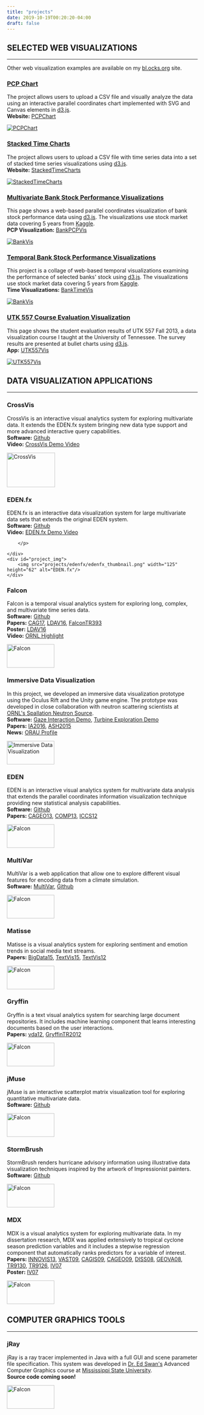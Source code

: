 ```yaml
---
title: "projects"
date: 2019-10-19T00:20:20-04:00
draft: false
---
```


## SELECTED WEB VISUALIZATIONS

---

Other web visualization examples are available on my [bl.ocks.org](https://bl.ocks.org/csteed) site.


<div id="project">
    <div id="project_text">
        <a href="http://csteed.com/PCPChart"><h3>PCP Chart</h3></a>
        <p>The project allows users to upload a CSV file and visually analyze the data using an interactive parallel coordinates chart implemented with SVG and Canvas elements in <a href="https://d3js.org" target="_blank">d3.js</a>.<br/>
        <b>Website:</b> <a class="nav" href="http://csteed.com/PCPChart">PCPChart</a>
        </p>
    </div>
    <div id="project_img">
        <a href="http://csteed.com/PCPChart"><img src="projects/PCPChart/PCPChart-thumbnail.png" alt="PCPChart"/></a>
    </div>
</div>

<div id="project">
    <div id="project_text">
        <a href="http://csteed.com/StackedTimeCharts"><h3>Stacked Time Charts</h3></a>
        <p>The project allows users to upload a CSV file with time series data into a set of stacked time series visualizations using <a href="https://d3js.org" target="_blank">d3.js</a>.<br/>
        <b>Website:</b> <a class="nav" href="http://csteed.com/StackedTimeCharts">StackedTimeCharts</a>
        </p>
    </div>
    <div id="project_img">
        <a href="http://csteed.com/StackedTimeCharts"><img src="projects/StackedTimeCharts/StackedTimeCharts-thumbnail.png" alt="StackedTimeCharts"/></a>
    </div>
</div>

<div id="project">
    <div id="project_text">
        <a href="projects/bankStockPCPVis/"><h3>Multivariate Bank Stock Performance Visualizations</h3></a>
        <p>This page shows a web-based parallel coordinates visualization of bank stock performance data using <a href="https://d3js.org" target="_blank">d3.js</a>. The visualizations use stock market data covering 5 years from <a href="https://www.kaggle.com/camnugent/sandp500" target="_blank">Kaggle</a>.<br/>
        <b>PCP Visualization:</b> <a class="nav" href="./bankStockPCPVis/index.html">BankPCPVis</a>
        </p>
    </div>
    <div id="project_img">
        <a href="./bankStockPCPVis/index.html"><img src="projects/bankStockPCPVis/bankVis_thumbnail.png" alt="BankVis"/></a>
    </div>
</div>

<div id="project">
    <div id="project_text">
        <a href="projects/bankStockTimeVis/index.html"><h3>Temporal Bank Stock Performance Visualizations</h3></a>
        <p>This project is a collage of web-based temporal visualizations examining the performance of selected banks' stock using <a href="https://d3js.org" target="_blank">d3.js</a>. The visualizations use stock market data covering 5 years from <a href="https://www.kaggle.com/camnugent/sandp500" target="_blank">Kaggle</a>.<br/>
        <b>Time Visualizations:</b> <a class="nav" href="./bankStockTimeVis/index.html">BankTimeVis</a>
        </p>
    </div>
    <div id="project_img">
        <a href="./bankStockTimeVis/index.html"><img src="projects/bankStockTimeVis/bankVis_thumbnail.png" alt="BankVis"/></a>
    </div>
</div>

<div id="project">
    <div id="project_text">
        <a href="./utk557/index.html"><h3>UTK 557 Course Evaluation Visualization</h3></a>
        <p>This page shows the student evaluation results of UTK 557 Fall 2013, a data visualization course I taught at the University of Tennessee. The survey results are presented at bullet charts using <a href="https://d3js.org" target="_blank">d3.js</a>.<br/>
        <b>App:</b> <a class="nav" href="./utk557/index.html">UTK557Vis</a>
        </p>
    </div>
    <div id="project_img">
        <a href="./utk557/index.html"><img src="projects/utk557/utk557_thumbnail.png" alt="UTK557Vis"/></a>
    </div>
</div>


## DATA VISUALIZATION APPLICATIONS

---

<div id="project">
    <div id="project_text">
        <h3>CrossVis</h3>
        <p>CrossVis is an interactive visual analytics system for exploring multivariate data.  It extends the EDEN.fx system bringing new data type support and more advanced interactive query capabilities.<br/>
        <b>Software:</b> <a class="nav" href="https://github.com/ORNL/CrossVis">Github</a><br/>
        <b>Video:</b> <a class="nav" href="https://youtu.be/xQqeX1yVwiw" target="_blank">CrossVis Demo Video</a><br/>
        </p>
    </div>
    <div id="project_img">
        <a href="./crossvis/CrossVis.png"><img src="projects/crossvis/CrossVis_thumbnail.png" width="127" height="91" alt="CrossVis"/></a>
    </div>
</div>

<div id="project">
    <div id="project_text">
        <h3>EDEN.fx</h3>
        <p>EDEN.fx is an interactive data visualization system for large  multivariate data sets that extends the original EDEN system.<br/>
        <b>Software:</b> <a class="nav" href="https://github.com/csteed/edenfx">Github</a><br/>
        <b>Video:</b> <a class="nav" href="https://youtu.be/7S5QNvf-i-M" target="_blank">EDEN.fx Demo Video</a><br/>

        </p>

    </div>
    <div id="project_img">
        <img src="projects/edenfx/edenfx_thumbnail.png" width="125" height="62" alt="EDEN.fx"/>
    </div>
</div>

<div id="project">
    <div id="project_text">
        <h3>Falcon</h3>
        <p>Falcon is a temporal visual analytics system for exploring long, complex, and multivariate time series data.<br/>
        <b>Software:</b> <a class="nav" href="https://github.com/csteed/falcon">Github</a><br/>
        <b>Papers:</b> <a class="nav" href="../publications/CAG2017/Steed_CAG2017.pdf">CAG17</a>, <a class="nav" href="../publications/LDAV2016/LDAV2016-Abstract.pdf">LDAV16</a>, <a class="nav" href="../publications/TR393/Steed-etal-Falcon-TM2016_393.pdf">FalconTR393</a><br/>
        <b>Poster:</b> <a class="nav" href="../publications/LDAV2016/LDAV2016-Poster.pdf">LDAV16</a><br/>
        <b>Video:</b> <a class="nav" href="https://youtu.be/0MeYx3g91D4" target="_blank">ORNL Highlight</a><br/>
        </p>
    </div>
    <div id="project_img">
        <img src="projects/falcon/falcon_thumbnail.png" width="125" height="62" alt="Falcon"/>
    </div>
</div>

<div id="project">
    <div id="project_text">
        <h3>Immersive Data Visualization</h3>
        <p>In this project, we developed an immersive data visualization
        prototype using the Oculus Rift and the Unity game engine. The
        prototype was developed in close collaboration with neutron
        scattering scientists at <a class="nav" href="https://neutrons.ornl.gov/sns">ORNL's Spallation
            Neutron Source</a>.<br/>
        <b>Software:</b> <a class="nav" href="https://github.com/mdrouhard/gaze-interaction-test">Gaze Interaction Demo</a>, <a class="nav" href="https://github.com/mdrouhard/turbine-exploration">Turbine Exploration Demo</a><br/>
        <b>Papers:</b> <a class="nav" href="../publications/IA2016/IA2016.pdf">IA2016</a>, <a class="nav" href="http://doi.org/10.1109/BigData.2015.7364040">ASH2015</a><br/>
        <b>News:</b> <a class="nav" href="http://www.orau.org/ornl/graduate-students/profile-meg-drouhard.htm">ORAU Profile</a><br/>
        </p>
    </div>
    <div id="project_img">
        <img src="projects/sns-vr/snsvr_thumbnail.png" width="125" height="62" alt="Immersive Data Visualization"/>
    </div>
</div>

<div id="project">
    <div id="project_text">
        <h3>EDEN</h3>
        <p>EDEN is an interactive visual analytics system for multivariate data analysis that extends the parallel coordinates information visualization technique providing new statistical analysis capabilities.<br/>
        <b>Software:</b> <a class="nav" href="https://github.com/csteed/eden">Github</a><br/>
        <b>Papers:</b> <a class="nav" href="http://dx.doi.org/10.1016/j.cageo.2013.07.025">CAGEO13</a>, <a class="nav" href="http://doi.org/10.1109/MC.2013.119">COMP13</a>, <a class="nav" href="http://doi.org/10.1016/j.procs.2012.04.094">ICCS12</a><br/>
        <!-- <b>Slides:</b><br/> -->
        </p>
    </div>
    <div id="project_img">
        <img src="projects/eden/eden_thumbnail.png" width="125" height="62" alt="Falcon"/>
    </div>
</div>

<div id="project">
    <div id="project_text">
        <h3>MultiVar</h3>
        <p>MultiVar is a web application that allow one to explore different visual features for encoding data from a climate simulation.<br/>
        <b>Software:</b>
        <a class="nav" href="http://csteed.github.io/multivar">MultiVar</a>,
        <a class="nav" href="https://github.com/csteed/multivar">Github</a>
        </p>
    </div>
    <div id="project_img">
        <img src="projects/multivar/multivar_thumbnail.png" width="125" height="62" alt="Falcon"/>
    </div>
</div>

<div id="project">
    <div id="project_text">
        <h3>Matisse</h3>
        <p>Matisse is a visual analytics system for exploring sentiment and emotion trends in social media text streams.<br/>
        <b>Papers:</b> <a class="nav" href="http://doi.org/10.1109/BigData.2015.7363826">BigData15</a>, <a class="nav" href="../publications/TEXTVIS2015/Steed-TextVis2015.pdf">TextVis15</a>, <a class="nav" href="../publications/TEXTVIS2012/steed-etal-ivta-2012.pdf">TextVis12</a><br/>
        <!-- <b>Slides:</b><br/> -->
        </p>
    </div>
    <div id="project_img">
        <img src="projects/matisse/matisse_thumbnail.png" width="125" height="62" alt="Falcon"/>
    </div>
</div>

<div id="project">
    <div id="project_text">
        <h3>Gryffin</h3>
        <p>Gryffin is a text visual analytics system for searching large document repositories. It includes machine learning component that learns interesting documents based on the user interactions.<br/>
        <b>Papers:</b> <a class="nav" href="http://doi.org/10.1117/12.904904">vda12</a>, <a class="nav" href="../publications/TR-GRYFFIN/SteedGryffinTR.pdf">GryffinTR2012</a><br/>
        <!-- <b>Slides:</b><br/> -->
        </p>
    </div>
    <div id="project_img">
        <img src="projects/gryffin/gryffin_thumbnail.png" width="125" height="62" alt="Falcon"/>
    </div>
</div>

<div id="project">
    <div id="project_text">
        <h3>jMuse</h3>
        <p>jMuse is an interactive scatterplot matrix visualization tool for exploring quantitative multivariate data.<br/>
        <b>Software:</b> <a class="nav" href="https://github.com/csteed/jmuse">Github</a>
        </p>
    </div>
    <div id="project_img">
        <img src="projects/jmuse/jmuse_thumbnail.png" width="125" height="62" alt="Falcon"/>
    </div>
</div>

<div id="project">
    <div id="project_text">
        <h3>StormBrush</h3>
        <p>StormBrush renders hurricane advisory information using illustrative data visualization techniques inspired by the artwork of Impressionist painters.<br/>
        <b>Software:</b> <a class="nav" href="https://github.com/csteed/stormbrush">Github</a>
        </p>
    </div>
    <div id="project_img">
        <img src="projects/stormbrush/stormbrush_thumbnail.png" width="125" height="62" alt="Falcon"/>
    </div>
</div>

<div id="project">
    <div id="project_text">
        <h3>MDX</h3>
        <p>MDX is a visual analytics system for exploring multivariate data. In my dissertation research, MDX was applied extensively to tropical cyclone season prediction variables and it includes a stepwise regression component that automatically ranks predictors for a variable of interest.<br/>
        <b>Papers:</b> <a class="nav" href="http://doi.org/10.4018/978-1-4666-4309-3.ch002">INNOVIS13</a>, <a class="nav" href="http://doi.org/10.1109/VAST.2009.5332586">VAST09</a>, <a class="nav" href="http://doi.org/10.1559/152304009788988314">CAGIS09</a>, <a class="nav" href="http://doi.org/10.1016/j.cageo.2008.11.004">CAGEO09</a>, <a class="nav" href="../publications/DISS2008/SteedDISS2008.pdf">DISS08</a>,  <a class="nav" href="../publications/GEOVA08/Steed-GEOVA08.pdf">GEOVA08</a>, <a class="nav" href="../publications/TR9130/Steed-TR9130.pdf">TR9130</a>, <a class="nav" href="../publications/TR9126/Steed-TR9126.pdf">TR9126</a>, <a class="nav" href="../publications/InfoVis2007/InfoVis2007.pdf">IV07</a>
        <br/>
        <b>Poster:</b> <a class="nav" href="../publications/InfoVis2007/InfoVis2007-poster.pdf">IV07</a><br/>
        </p>
    </div>
    <div id="project_img">
        <img src="projects/mdx/mdx_thumbnail.png" width="125" height="62" alt="Falcon"/>
    </div>
</div>


## COMPUTER GRAPHICS TOOLS

---

<div id="project">
    <div id="project_text">
        <h3>jRay</h3>
        <p>jRay is a ray tracer implemented in Java with a full GUI and scene parameter file specification. This system was developed in <a href="http://web.cse.msstate.edu/~swan/">Dr.&nbsp;Ed Swan's</a> Advanced Computer Graphics course at <a href="http://www.msstate.edu">Mississippi State University</a>.<br/>
        <b>Source code coming soon!</b>
        <!-- <i>Software:</i> <a class="nav" href="https://github.com/csteed/stormbrush">[github]</a> -->
        </p>
    </div>
    <div id="project_img">
        <img src="projects/jRay/jray_thumbnail.png" width="125" height="62" alt="Falcon"/>
    </div>
</div>
